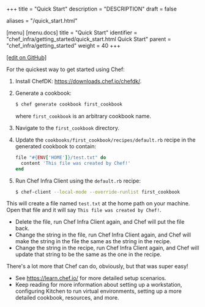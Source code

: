 +++
title = "Quick Start"
description = "DESCRIPTION"
draft = false

aliases = "/quick_start.html"

[menu]
  [menu.docs]
    title = "Quick Start"
    identifier = "chef_infra/getting_started/quick_start.html Quick Start"
    parent = "chef_infra/getting_started"
    weight = 40
+++    

[\[edit on
GitHub\]](https://github.com/chef/chef-web-docs/blob/master/chef_master/source/quick_start.rst)

For the quickest way to get started using Chef:

1.  Install ChefDK: <https://downloads.chef.io/chefdk/>.

2.  Generate a cookbook:

    ``` bash
    $ chef generate cookbook first_cookbook
    ```

    where `first_cookbook` is an arbitrary cookbook name.

3.  Navigate to the `first_cookbook` directory.

4.  Update the `cookbooks/first_cookbook/recipes/default.rb` recipe in
    the generated cookbook to contain:

    ``` ruby
    file "#{ENV['HOME']}/test.txt" do
      content 'This file was created by Chef!'
    end
    ```

5.  Run Chef Infra Client using the `default.rb` recipe:

    ``` bash
    $ chef-client --local-mode --override-runlist first_cookbook
    ```

This will create a file named `test.txt` at the home path on your
machine. Open that file and it will say
`This file was created by Chef!`.

-   Delete the file, run Chef Infra Client again, and Chef will put the
    file back.
-   Change the string in the file, run Chef Infra Client again, and Chef
    will make the string in the file the same as the string in the
    recipe.
-   Change the string in the recipe, run Chef Infra Client again, and
    Chef will update that string to be the same as the one in the
    recipe.

There's a lot more that Chef can do, obviously, but that was super easy!

-   See <https://learn.chef.io/> for more detailed setup scenarios.
-   Keep reading for more information about setting up a workstation,
    configuring Kitchen to run virtual environments, setting up a more
    detailed cookbook, resources, and more.
